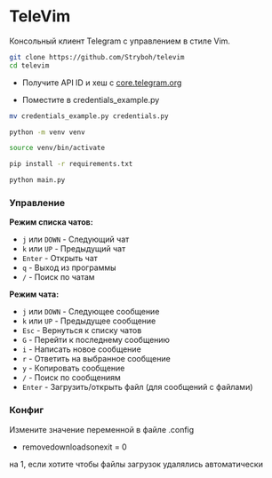 # TeleVim

Консольный клиент Telegram с управлением в стиле Vim.

```bash
git clone https://github.com/Stryboh/televim
cd televim
```

- Получите API ID и хеш с [core.telegram.org](https://core.telegram.org/api/obtaining_api_id)

- Поместите в credentials_example.py

```bash
mv credentials_example.py credentials.py

python -m venv venv

source venv/bin/activate

pip install -r requirements.txt

python main.py
```

### Управление

**Режим списка чатов:**
- `j` или `DOWN` - Следующий чат
- `k` или `UP` - Предыдущий чат
- `Enter` - Открыть чат
- `q` - Выход из программы
- `/` - Поиск по чатам

**Режим чата:**
- `j` или `DOWN` - Следующее сообщение
- `k` или `UP` - Предыдущее сообщение
- `Esc` - Вернуться к списку чатов
- `G` - Перейти к последнему сообщению
- `i` - Написать новое сообщение
- `r` - Ответить на выбранное сообщение
- `y` - Копировать сообщение
- `/` - Поиск по сообщениям
- `Enter` - Загрузить/открыть файл (для сообщений с файлами) 

### Конфиг
Измените значение переменной в файле .config

- removedownloadsonexit = 0
  
на 1, если хотите чтобы файлы загрузок удалялись автоматически
